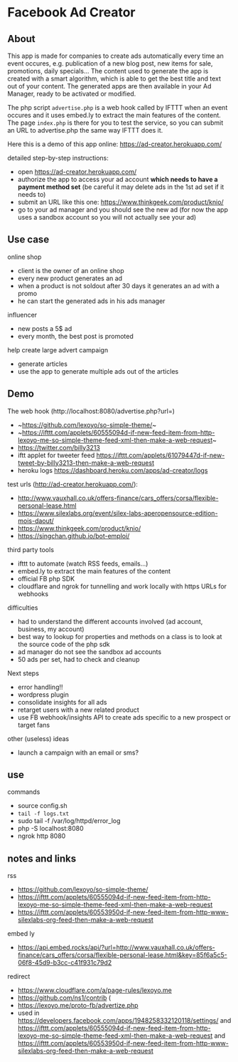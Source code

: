 # Facebook Ad Creator

## About

This app is made for companies to create ads automatically every time an event occures, e.g. publication of a new blog post, new items for sale, promotions, daily specials... The content used to generate the app is created with a smart algorithm, which is able to get the best title and text out of your content. The generated apps are then available in your Ad Manager, ready to be activated or modified.

The php script `advertise.php` is a web hook called by IFTTT when an event occures and it uses embed.ly to extract the main features of the content. The page `index.php` is there for you to test the service, so you can submit an URL to advertise.php the same way IFTTT does it.

Here this is a demo of this app online:
https://ad-creator.herokuapp.com/

detailed step-by-step instructions:
* open https://ad-creator.herokuapp.com/
* authorize the app to access your ad account **which needs to have a payment method set** (be careful it may delete ads in the 1st ad set if it needs to)
* submit an URL like this one: https://www.thinkgeek.com/product/knio/
* go to your ad manager and you should see the new ad (for now the app uses a sandbox account so you will not actually see your ad)


## Use case

online shop
* client is the owner of an online shop
* every new product generates an ad
* when a product is not soldout after 30 days it generates an ad with a promo
* he can start the generated ads in his ads manager

influencer
* new posts a 5$ ad
* every month, the best post is promoted 

help create large advert campaign
* generate articles
* use the app to generate multiple ads out of the articles

## Demo

The web hook (http://localhost:8080/advertise.php?url=)
* ~https://github.com/lexoyo/so-simple-theme/~
* ~https://ifttt.com/applets/60555094d-if-new-feed-item-from-http-lexoyo-me-so-simple-theme-feed-xml-then-make-a-web-request~
* https://twitter.com/billy3213
* iftt applet for tweeter feed https://ifttt.com/applets/61079447d-if-new-tweet-by-billy3213-then-make-a-web-request
* heroku logs https://dashboard.heroku.com/apps/ad-creator/logs

test urls (http://ad-creator.herokuapp.com/):
* http://www.vauxhall.co.uk/offers-finance/cars_offers/corsa/flexible-personal-lease.html
* https://www.silexlabs.org/event/silex-labs-aperopensource-edition-mois-daout/
* https://www.thinkgeek.com/product/knio/
* https://singchan.github.io/bot-emploi/

third party tools
* ifttt to automate (watch RSS feeds, emails...)
* embed.ly to extract the main features of the content
* official FB php SDK
* cloudflare and ngrok for tunnelling and work locally with https URLs for webhooks

difficulties
* had to understand the different accounts involved (ad account, business, my account)
* best way to lookup for properties and methods on a class is to look at the source code of the php sdk
* ad manager do not see the sandbox ad accounts
* 50 ads per set, had to check and cleanup

Next steps
* error handling!!
* wordpress plugin
* consolidate insights for all ads
* retarget users with a new related product
* use FB webhook/insights API to create ads specific to a new prospect or target fans

other (useless) ideas
* launch a campaign with an email or sms?


## use

commands
* source config.sh
* `tail -f logs.txt`
* sudo tail -f /var/log/httpd/error_log
* php -S localhost:8080
* ngrok http 8080

## notes and links

rss
* https://github.com/lexoyo/so-simple-theme/
* https://ifttt.com/applets/60555094d-if-new-feed-item-from-http-lexoyo-me-so-simple-theme-feed-xml-then-make-a-web-request
* https://ifttt.com/applets/60553950d-if-new-feed-item-from-http-www-silexlabs-org-feed-then-make-a-web-request

embed ly
* https://api.embed.rocks/api/?url=http://www.vauxhall.co.uk/offers-finance/cars_offers/corsa/flexible-personal-lease.html&key=85f6a5c5-06f8-45d9-b3cc-c41f931c79d2

redirect
* https://www.cloudflare.com/a/page-rules/lexoyo.me
* https://github.com/ns1/contrib (
* https://lexoyo.me/proto-fb/advertize.php
* used in https://developers.facebook.com/apps/1948258332120118/settings/ and https://ifttt.com/applets/60555094d-if-new-feed-item-from-http-lexoyo-me-so-simple-theme-feed-xml-then-make-a-web-request and https://ifttt.com/applets/60553950d-if-new-feed-item-from-http-www-silexlabs-org-feed-then-make-a-web-request


